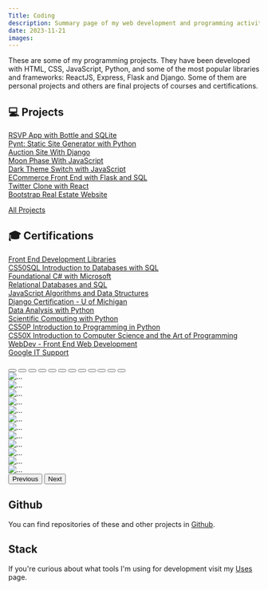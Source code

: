 ```yaml
---
Title: Coding
description: Summary page of my web development and programming activity
date: 2023-11-21
images:
---
```


These are some of my programming projects. They have been developed with HTML, CSS, JavaScript, Python, and some of the most popular libraries and frameworks: ReactJS, Express, Flask and Django. Some of them are personal projects and others are final projects of courses and certifications. 

<h2>💻 Projects</h2>
    <p class="list bullet">
      <i class="fa-solid fa-database"></i> <a href="/code/bottle-sql/">RSVP App with Bottle and SQLite</a><br />
      <i class="fab fa-python"></i> <a href="/code/pynt/">Pynt: Static Site Generator with Python</a><br />
      <i class="fab fa-python"></i> <a href="/code/commerce/">Auction Site With Django</a><br />
      <i class="fab fa-js"></i> <a href="/code/moon/">Moon Phase With JavaScript</a><br />
      <i class="fab fa-js"></i> <a href="/code/dark/">Dark Theme Switch with JavaScript</a><br />
      <i class="fab fa-python"></i> <a href="/code/flaskecomm/">ECommerce Front End with Flask and SQL</a><br />
      <i class="fab fa-react"></i> <a href="/code/micro-blog/">Twitter Clone with React</a><br /> 
      <i class="fab fa-html5"></i> <a href="/code/rei/">Bootstrap Real Estate Website</a><br />
      </p>
      <p><a href="/code/">All Projects</a></p>

<h2 id="certifications">🎓 Certifications</h2>
<p class="list bullet">
  <i class="fa-brands fa-react"></i> <a href="https://www.freecodecamp.org/certification/mariobox/front-end-development-libraries">Front End Development Libraries</a><br />
  <i class="fa-solid fa-database"></i> <a href="https://certificates.cs50.io/f66eedcb-f7d7-4d59-93e1-3170943b6108.pdf?size=letter">CS50SQL Introduction to Databases with SQL</a><br />
  <i class="fa-solid fa-gear"></i> <a href="https://www.freecodecamp.org/certification/mariobox/foundational-c-sharp-with-microsoft">Foundational C# with Microsoft</a><br />
  <i class="fa-solid fa-database"></i> <a href="https://www.freecodecamp.org/certification/mariobox/relational-database-v8">Relational Databases and SQL</a><br />
  <i class="fab fa-js"></i> <a href="https://www.freecodecamp.org/certification/mariobox/javascript-algorithms-and-data-structures">JavaScript Algorithms and Data Structures</a><br />
  <i class="fa-solid fa-gear"></i> <a href="https://coursera.org/share/0168b3865fa7c7107114726e339d71a6">Django Certification - U of Michigan</a><br />
  <i class="far fa-chart-bar"></i> <a href="https://freecodecamp.org/certification/mariobox/data-analysis-with-python-v7">Data Analysis with Python</a><br />
  <i class="fab fa-python"></i> <a href="https://www.freecodecamp.org/certification/mariobox/scientific-computing-with-python-v7">Scientific Computing with Python</a><br />
  <i class="fab fa-python"></i> <a href="https://certificates.cs50.io/bc8a572e-b437-4d8a-afc3-6494a43d071a">CS50P Introduction to Programming in Python</a><br />
  <i class="far fa-lightbulb"></i> <a href="https://certificates.cs50.io/abafad49-e763-4717-bd13-b476b8ca9e68.pdf?size=letter">CS50X Introduction to Computer Science and the Art of Programming</a><br />
  <i class="fab fa-html5"></i> <a href="https://drive.google.com/file/d/19JRfNwXkCyZfpyccF2Ol1QaXqsk4jXeA/view?usp=sharing">WebDev - Front End Web Development</a><br />
  <i class="fab fa-google"></i> <a href="https://www.coursera.org/account/accomplishments/specialization/certificate/FCRCG62QHYBN">Google IT Support</a><br />
</p>


  <div id="carouselExampleIndicators" class="carousel slide carousel-dark" data-bs-ride="carousel">
    <div class="carousel-indicators">
      <button type="button" data-bs-target="#carouselExampleIndicators" data-bs-slide-to="0" class="active" aria-current="true" aria-label="Slide 1"></button>
      <button type="button" data-bs-target="#carouselExampleIndicators" data-bs-slide-to="1" aria-label="Slide 2"></button>
      <button type="button" data-bs-target="#carouselExampleIndicators" data-bs-slide-to="2" aria-label="Slide 3"></button>
      <button type="button" data-bs-target="#carouselExampleIndicators" data-bs-slide-to="3" aria-label="Slide 4"></button>
      <button type="button" data-bs-target="#carouselExampleIndicators" data-bs-slide-to="4" aria-label="Slide 5"></button>
      <button type="button" data-bs-target="#carouselExampleIndicators" data-bs-slide-to="5" aria-label="Slide 6"></button>
      <button type="button" data-bs-target="#carouselExampleIndicators" data-bs-slide-to="6" aria-label="Slide 7"></button>
      <button type="button" data-bs-target="#carouselExampleIndicators" data-bs-slide-to="7" aria-label="Slide 8"></button>
      <button type="button" data-bs-target="#carouselExampleIndicators" data-bs-slide-to="8" aria-label="Slide 9"></button>
      <button type="button" data-bs-target="#carouselExampleIndicators" data-bs-slide-to="9" aria-label="Slide 10"></button>
      <button type="button" data-bs-target="#carouselExampleIndicators" data-bs-slide-to="10" aria-label="Slide 11"></button>
      <button type="button" data-bs-target="#carouselExampleIndicators" data-bs-slide-to="11" aria-label="Slide 12"></button>
    </div>
    <div class="carousel-inner">
      <div class="carousel-item active" data-bs-interval="5000">
        <img src="/img/FCC-react.png" class="d-block w-100 cert" alt="...">
      </div>
      <div class="carousel-item" data-bs-interval="5000">
        <img src="/img/FCC-JS.png" class="d-block w-100 cert" alt="...">
      </div>
      <div class="carousel-item" data-bs-interval="5000">
        <img src="/img/FCC-SCPython.png" class="d-block w-100 cert" alt="...">
      </div>
      <div class="carousel-item" data-bs-interval="5000">
        <img src="/img/FCC-DAPython.png" class="d-block w-100 cert" alt="...">
      </div>
      <div class="carousel-item" data-bs-interval="5000">
        <img src="/img/FCC-SQL.png" class="d-block w-100 cert" alt="...">
      </div>
      <div class="carousel-item" data-bs-interval="5000">
        <img src="/img/FCC-Csharp.png" class="d-block w-100 cert" alt="...">
      </div>
      <div class="carousel-item" data-bs-interval="5000">
        <img src="/img/CS50-CS.png" class="d-block w-100 cert" alt="...">
      </div>
      <div class="carousel-item" data-bs-interval="5000">
        <img src="/img/CS50-Python.png" class="d-block w-100 cert" alt="...">
      </div>
      <div class="carousel-item" data-bs-interval="5000">
        <img src="/img/CS50-SQL.png" class="d-block w-100 cert" alt="...">
      </div>
      <div class="carousel-item" data-bs-interval="5000">
        <img src="/img/UM-Django.png" class="d-block w-100 cert" alt="...">
      </div>
      <div class="carousel-item" data-bs-interval="5000">
        <img src="/img/Coursera-IT.png" class="d-block w-100 cert" alt="...">
      </div>
      <div class="carousel-item" data-bs-interval="5000">
        <img src="/img/MD-Webdev.png" class="d-block w-100 cert" alt="...">
      </div>
    </div>
    <button class="carousel-control-prev" type="button" data-bs-target="#carouselExampleIndicators" data-bs-slide="prev">
      <span class="carousel-control-prev-icon" aria-hidden="false"></span>
      <span class="visually-hidden">Previous</span>
    </button>
    <button class="carousel-control-next" type="button" data-bs-target="#carouselExampleIndicators" data-bs-slide="next">
      <span class="carousel-control-next-icon" aria-hidden="false"></span>
      <span class="visually-hidden">Next</span>
    </button>
  </div>


<h2>Github</h2>
<p>
  You can find repositories of these and other projects in <a href="https://github.com/mariobox/">Github</a>.
</P>

<h2>Stack</h2>
<p>
  If you're curious about what tools I'm using for development visit my <a href="/uses/">Uses</a> page.
</p>